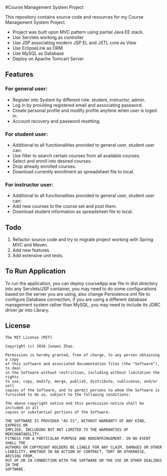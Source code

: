 #Course Management System Project

This repository contains source code and resources for my Course Management System Project.

* Project was built upon MVC pattern using partial Java EE stack.
* Use Servlets working as controller
* Use JSP associating modern JSP EL and JSTL core as View
* Use EclipseLink as ORM
* Use MySQL as Database 
* Deploy on Apache Tomcart Server

## Features  

### For general user:

* Register into System by different role: student, instructor, admin.
* Log in by providing registered email and associating password.
* Create personal profile and modify profile anytime when user is loged in.
* Account recovery and password resetting.
  
### For student user:

* Additional to all functionalities provided to general user, student user can:
* Use filter to search certain courses from all available courses.
* Select and enroll into desired courses.
* Drop already enrolled courses.
* Download currently enrollment as spreadsheet file to local.

### For instructor user:

* Additional to all functionalities provided to general user, student user can:
* Add new courses to the course set and post them.
* Download student information as spreadsheet file to local.

## Todo
  
1. Refactor source code and try to migrate project working with Spring MVC and Maven.
2. Add new features.  
3. Add extensive unit tests.

## To Run Application
To run the application, you can deploy courseApp.war file in dist directory into any Servlets/JSP container, you may need to do some configurations based on the server you are using, also change Persistence.xml file to configure Database connection, if you are using a different database management system rather than MySQL, you may need to include its JDBC driver jar into Library.

## License  

    The MIT License (MIT)
      
    Copyright (c) 2016 Junwei Zhao.
      
    Permission is hereby granted, free of charge, to any person obtaining a copy
    of this software and associated documentation files (the "Software"), to deal
    in the Software without restriction, including without limitation the rights
    to use, copy, modify, merge, publish, distribute, sublicense, and/or sell
    copies of the Software, and to permit persons to whom the Software is
    furnished to do so, subject to the following conditions:
      
    The above copyright notice and this permission notice shall be included in all
    copies or substantial portions of the Software.
      
    THE SOFTWARE IS PROVIDED "AS IS", WITHOUT WARRANTY OF ANY KIND, EXPRESS OR
    IMPLIED, INCLUDING BUT NOT LIMITED TO THE WARRANTIES OF MERCHANTABILITY,
    FITNESS FOR A PARTICULAR PURPOSE AND NONINFRINGEMENT. IN NO EVENT SHALL THE
    AUTHORS OR COPYRIGHT HOLDERS BE LIABLE FOR ANY CLAIM, DAMAGES OR OTHER
    LIABILITY, WHETHER IN AN ACTION OF CONTRACT, TORT OR OTHERWISE, ARISING FROM,
    OUT OF OR IN CONNECTION WITH THE SOFTWARE OR THE USE OR OTHER DEALINGS IN THE
    SOFTWARE.
